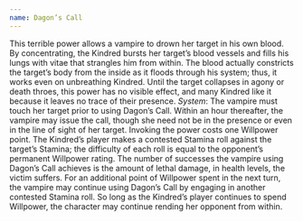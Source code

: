 ```yaml
---
name: Dagon’s Call
---
```


This terrible power allows a vampire to drown her target in his own blood. By concentrating, the Kindred bursts her target’s blood vessels and fills his lungs with vitae that strangles him from within. The blood actually constricts the target’s body from the inside as it floods through his system; thus, it works even on unbreathing Kindred. Until the target collapses in agony or death throes, this power has no visible effect, and many Kindred like it because it leaves no trace of their presence.
_System_: The vampire must touch her target prior to using Dagon’s Call. Within an hour thereafter, the vampire may issue the call, though she need not be in the presence or even in the line of sight of her target. Invoking the power costs one Willpower point. The Kindred’s player makes a contested Stamina roll against the target’s Stamina; the difficulty of each roll is equal to the opponent’s permanent Willpower rating. The number of successes the vampire using Dagon’s Call achieves is the amount of lethal damage, in health levels, the victim suffers. For an additional point of Willpower spent in the next turn, the vampire may continue using Dagon’s Call by engaging in another contested Stamina roll. So long as the Kindred’s player continues to spend Willpower, the character may continue rending her opponent from within.